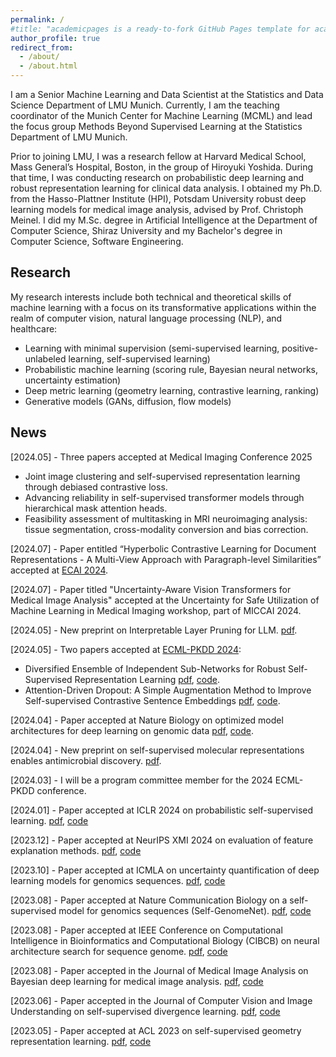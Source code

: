 ```yaml
---
permalink: /
#title: "academicpages is a ready-to-fork GitHub Pages template for academic personal websites"
author_profile: true
redirect_from: 
  - /about/
  - /about.html
---
```


I am a Senior Machine Learning and Data Scientist at the Statistics and Data Science Department of LMU Munich. Currently, I am the teaching coordinator of the Munich Center for Machine Learning (MCML) and lead the focus group Methods Beyond Supervised Learning at the Statistics Department of LMU Munich. 

Prior to joining LMU, I was a research fellow at Harvard Medical School, Mass General’s Hospital, Boston, in the group of Hiroyuki Yoshida. During that time, I was conducting research on probabilistic deep learning and robust representation learning for clinical data analysis. I obtained my Ph.D. from the Hasso-Plattner Institute (HPI), Potsdam University robust deep learning models for medical image analysis, advised by Prof. Christoph Meinel. I did my M.Sc. degree in Artificial Intelligence at the Department of Computer Science, Shiraz University and my Bachelor's degree in Computer Science, Software Engineering.



Research
------
My research interests include both technical and theoretical skills of machine learning with a focus on its transformative applications within the realm of computer vision, natural language processing (NLP), and healthcare:

* Learning with minimal supervision (semi-supervised learning, positive-unlabeled learning, self-supervised learning)
* Probabilistic machine learning (scoring rule, Bayesian neural networks, uncertainty estimation)
* Deep metric learning (geometry learning, contrastive learning, ranking)
* Generative models (GANs, diffusion, flow models)



News
------
[2024.05] - Three papers accepted at Medical Imaging Conference 2025
* Joint image clustering and self-supervised representation learning through debiased contrastive loss.
* Advancing reliability in self-supervised transformer models through hierarchical mask attention heads.
* Feasibility assessment of multitasking in MRI neuroimaging analysis: tissue segmentation, cross-modality conversion and bias correction.


[2024.07] - Paper entitled “Hyperbolic Contrastive Learning for Document Representations - A Multi-View Approach with Paragraph-level Similarities” accepted at [ECAI 2024](https://www.ecai2024.eu/).

[2024.07] - Paper titled "Uncertainty-Aware Vision Transformers for Medical Image Analysis" accepted at the Uncertainty for Safe Utilization of Machine Learning in Medical Imaging workshop, part of MICCAI 2024.

[2024.05] - New preprint on Interpretable Layer Pruning for LLM. [pdf](https://arxiv.org/abs/2405.18218).

[2024.05] - Two papers accepted at [ECML-PKDD 2024](https://ecmlpkdd.org/2024/):
* Diversified Ensemble of Independent Sub-Networks for Robust Self-Supervised Representation Learning [pdf](https://arxiv.org/abs/2308.14705), [code](https://github.com/amirvhd/Uncertainty_aware_SSL).
* Attention-Driven Dropout: A Simple Augmentation Method to Improve Self-supervised Contrastive Sentence Embeddings [pdf](), [code](https://github.com/fstermann/attention-driven-dropout).

[2024.04] - Paper accepted at Nature Biology on optimized model architectures for deep learning on genomic data [pdf](https://www.nature.com/articles/s42003-024-06161-1), [code](https://github.com/GenomeNet/Architect).

[2024.04] - New preprint on self-supervised molecular representations enables antimicrobial discovery. [pdf](https://www.biorxiv.org/content/10.1101/2024.03.11.584456v2.abstract).

[2024.03] - I will be a program committee member for the 2024 ECML-PKDD conference. 

[2024.01] - Paper accepted at ICLR 2024 on probabilistic self-supervised learning. [pdf](https://openreview.net/forum?id=skcTCdJz0f), [code](https://github.com/amirvhd/SSL-sore-rule)

[2023.12] - Paper accepted at NeurIPS XMI 2024 on evaluation of feature explanation methods. [pdf](), [code]()

[2023.10] - Paper accepted at ICMLA on uncertainty quantification of deep learning models for genomics sequences. [pdf](https://ieeexplore.ieee.org/abstract/document/10459803), [code]()

[2023.08] - Paper accepted at Nature Communication Biology on a self-supervised model for genomics sequences (Self-GenomeNet). [pdf](https://www.nature.com/articles/s42003-023-05310-2), [code](https://github.com/GenomeNet/Self-GenomeNet)

[2023.08] - Paper accepted at IEEE Conference on Computational Intelligence in Bioinformatics and Computational Biology (CIBCB) on neural architecture search for sequence genome. [pdf](), [code]()

[2023.08] - Paper accepted in the Journal of Medical Image Analysis on Bayesian deep learning for medical image analysis. [pdf](), [code]()

[2023.06] - Paper accepted in the Journal of Computer Vision and Image Understanding on self-supervised divergence learning. [pdf](), [code]()

[2023.05] - Paper accepted at ACL 2023 on self-supervised geometry representation learning. [pdf](), [code]()


